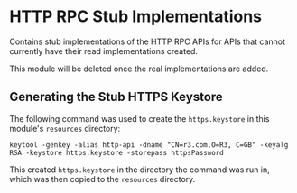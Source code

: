 # HTTP RPC Stub Implementations

Contains stub implementations of the HTTP RPC APIs for APIs that cannot currently have their read implementations created.

This module will be deleted once the real implementations are added.

## Generating the Stub HTTPS Keystore

The following command was used to create the `https.keystore` in this module's `resources` directory:

```shell
keytool -genkey -alias http-api -dname "CN=r3.com,O=R3, C=GB" -keyalg RSA -keystore https.keystore -storepass httpsPassword
```

This created `https.keystore` in the directory the command was run in, which was then copied to the `resources` directory.